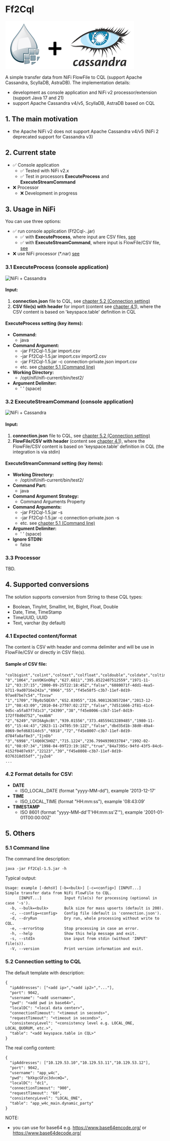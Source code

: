 # Ff2Cql

![NiFi + Cassandra](https://github.com/george0st/Csv2Cql/blob/main/assets/nifi_cassandra.png?raw=true)

A simple transfer data from NiFi FlowFile to CQL (support Apache Cassandra, 
ScyllaDB, AstraDB). The implementation details:
 - development as console application and NiFi v2 processor/extension (support Java 17 and 21)
 - support Apache Cassandra v4/v5, ScyllaDB, AstraDB based on CQL

## 1. The main motivation

 - the Apache NiFi v2 does not support Apache Cassandra v4/v5 (NiFi 2 deprecated 
   support for Cassandra v3)

## 2. Current state

 - ✅ Console application
   - ✅ Tested with NiFi v2.x
   - ✅ Test in processors **ExecuteProcess** and **ExecuteStreamCommand**
 - ❌ Processor
   - ❌ Development in progress

## 3. Usage in NiFi

You can use three options:
 - ✅ run console application (Ff2Cql-*.*.jar)
   - ✅ with **ExecuteProcess**, where input are CSV files, [see](#31-executeprocess-console-application) 
   - ✅ with **ExecuteStreamCommand**, where input is FlowFile/CSV file, [see](#32-executestreamcommand-console-application) 
 - ❌ use NiFi processor (*.nar) [see](#33-processor)

### 3.1 ExecuteProcess (console application)

![NiFi + Cassandra](https://github.com/george0st/Csv2Cql/blob/main/assets/nifi_executeprocess_2.png?raw=true)

#### Input:
 1. **connection.json** file to CQL, see [chapter 5.2 (Connection setting)](#52-connection-setting)
 2. **CSV file(s) with header** for import (content see [chapter 4.1](#41-expected-contentformat)),
    where the CSV content is based on 'keyspace.table' definition in CQL

#### ExecuteProcess setting (key items):
 - **Command:** 
   - java
 - **Command Argument:**
   - -jar Ff2Cql-1.5.jar import.csv
   - -jar Ff2Cql-1.5.jar import.csv import2.csv
   - -jar Ff2Cql-1.5.jar -c connection-private.json import.csv
   - etc. see [chapter 5.1 (Command line)](#51-command-line)
 - **Working Directory:** 
   - /opt/nifi/nifi-current/bin/test2/
 - **Argument Delimiter:** 
   - ' ' (space)

### 3.2 ExecuteStreamCommand (console application)

![NiFi + Cassandra](https://github.com/george0st/Csv2Cql/blob/main/assets/nifi_executestreamcommand_2.png?raw=true)

#### Input:
 1. **connection.json** file to CQL, see [chapter 5.2 (Connection setting)](#52-connection-setting)
 2. **FlowFile/CSV with header** (content see [chapter 4.1](#41-expected-contentformat)),
    where the FlowFile/CSV content is based on 'keyspace.table' definition in CQL
    (the integration is via stdin)

#### ExecuteStreamCommand setting (key items):
 - **Working Directory:**
   - /opt/nifi/nifi-current/bin/test2/
 - **Command Part:**
   - java
 - **Command Argument Strategy:**
   - Command Arguments Property
 - **Command Arguments:**
   - -jar Ff2Cql-1.5.jar -s
   - -jar Ff2Cql-1.5.jar -c connection-private.json -s
   - etc. see [chapter 5.1 (Command line)](#51-command-line)
 - **Argument Delimiter:**
   - ' ' (space)
 - **Ignore STDIN:**
   - false

### 3.3 Processor
TBD.

## 4. Supported conversions

The solution supports conversion from String to these CQL types:
 - Boolean, TinyInt, SmallInt, Int, BigInt, Float, Double
 - Date, Time, TimeStamp 
 - TimeUUID, UUID
 - Text, varchar (by default)

### 4.1 Expected content/format

The content is CSV with header and comma delimiter and will be use in FlowFile/CSV
or directly in CSV file(s).

#### Sample of CSV file:
```csv
"colbigint","colint","coltext","colfloat","coldouble","coldate","coltime","coltimestamp","colboolean","coluuid","colsmallint","coltinyint","coltimeuuid","colvarchar"
"0","1064","zeVOKGnORq","627.6811","395.8522407512559","1971-11-12","03:37:15","2000-09-25T22:18:45Z","false","6080071f-4dd1-4ea5-b711-9ad0716e242a","8966","55","f45e58f5-c3b7-11ef-8d19-97ae87be7c54","Tzxsw"
"1","1709","7By0z5QEXh","652.03955","326.9081263857284","2013-12-17","08:43:09","2010-04-27T07:02:27Z","false","7d511666-2f81-41c4-9d5c-a5fa87f7d1c3","24399","38","f45e8006-c3b7-11ef-8d19-172ff8d0d752","exAbN"
"2","6249","UYI6AgkcBt","939.01556","373.48559413289485","1980-11-05","15:44:43","2023-11-24T05:59:12Z","false","dbd35d1b-38d0-49a4-8069-9efd68314dc5","6918","72","f45e8007-c3b7-11ef-8d19-d784fa8af8e3","IjnDb"
"3","6998","lXQ69C5HOZ","715.1224","236.7994939033784","1992-02-01","08:07:34","1998-04-09T23:19:18Z","true","84a7395c-94fd-43f5-84c6-4152f0407e93","22123","39","f45e8008-c3b7-11ef-8d19-0376318d55df","jyZo8"
...
```

### 4.2 Format details for CSV:
  - **DATE** 
    - ISO_LOCAL_DATE (format "yyyy-MM-dd"), example '2013-12-17'
  - **TIME**
    - ISO_LOCAL_TIME (format "HH:mm:ss"), example '08:43:09'
  - **TIMESTAMP**
    - ISO 8601 (format "yyyy-MM-dd'T'HH:mm:ss'Z'"), example '2001-01-01T00:00:00Z'

## 5. Others

### 5.1 Command line

The command line description:
```
java -jar Ff2Cql-1.5.jar -h
```
Typical output:
```
Usage: example [-dehsV] [-b=<bulk>] [-c=<config>] [INPUT...]
Simple transfer data from NiFi FlowFile to CQL.
      [INPUT...]          Input file(s) for processing (optional in case '-s').
  -b, --bulk=<bulk>       Bulk size for mass upserts (default is 200).
  -c, --config=<config>   Config file (default is 'connection.json').
  -d, --dryRun            Dry run, whole processing without write to CQL.
  -e, --errorStop         Stop processing in case an error.
  -h, --help              Show this help message and exit.
  -s, --stdIn             Use input from stdin (without 'INPUT' file(s)).
  -V, --version           Print version information and exit.
```

### 5.2 Connection setting to CQL

The default template with description:
```
{
  "ipAddresses": ["<add ip>","<add ip2>","..."],
  "port": 9042,
  "username": "<add username>",
  "pwd": "<add pwd in base64>",
  "localDC": "<local data center>",
  "connectionTimeout": "<timeout in seconds>",
  "requestTimeout": "<timeout in seconds>",
  "consistencyLevel": "<consistency level e.g. LOCAL_ONE, LOCAL_QUORUM, etc.>",
  "table": "<add keyspace.table in CQL>"
}
```
The real config content:
```
{
  "ipAddresses": ["10.129.53.10","10.129.53.11","10.129.53.12"],
  "port": 9042,
  "username": "app_w4c",
  "pwd": "bXkgcGFzc3dvcmQ=",
  "localDC": "dc1",
  "connectionTimeout": "900",
  "requestTimeout": "60",
  "consistencyLevel": "LOCAL_ONE",
  "table": "app_w4c_main.dynamic_party"
}
```
NOTE:
 - you can use for base64 e.g. https://www.base64encode.org/ or https://www.base64decode.org/
